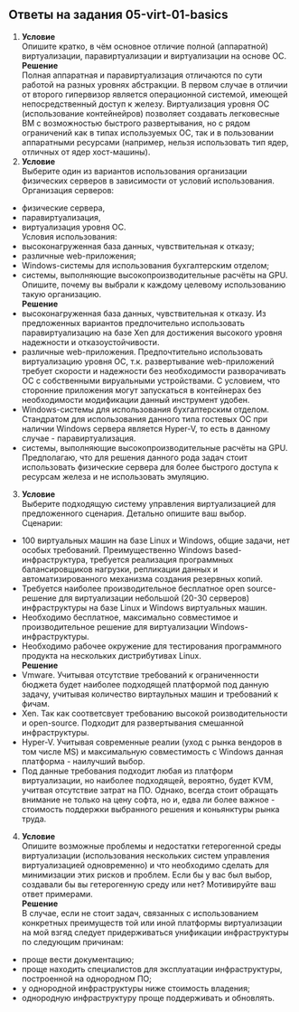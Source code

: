 ## Ответы на задания 05-virt-01-basics
1. **Условие**  
Опишите кратко, в чём основное отличие полной (аппаратной) виртуализации, паравиртуализации и виртуализации на основе ОС.  
**Решение**   
Полная аппаратная и паравиртуализация отличаются по сути работой на разных уровнях абстракции. В первом случае в отличии от второго гипервизор является операционной системой, имеющей непосредственный доступ к железу. Виртуализация уровня ОС (использование контейнейров) позволяет создавать легковесные ВМ с возможностью быстрого развертывания, но с рядом ограничений как в типах используемых ОС, так и в пользовании аппаратными ресурсами (например, нельзя использовать тип ядер, отличных от ядер хост-машины).  
2. **Условие**  
Выберите один из вариантов использования организации физических серверов в зависимости от условий использования.  
Организация серверов:  
 - физические сервера,
 - паравиртуализация,
 - виртуализация уровня ОС.  
Условия использования:  
 - высоконагруженная база данных, чувствительная к отказу;
 - различные web-приложения;
 - Windows-системы для использования бухгалтерским отделом;
 - системы, выполняющие высокопроизводительные расчёты на GPU.
Опишите, почему вы выбрали к каждому целевому использованию такую организацию.  
**Решение**  
 - высоконагруженная база данных, чувствительная к отказу. Из предложенных вариантов предпочительно использовать паравиртуализацию на базе Xen для достижения высокого уровня надежности и отказоустойчивости.
 - различные web-приложения. Предпочтительно использовать виртуализацию уровня ОС, т.к. развертывание web-приложений требует скорости и надежности без необходимости разворачивать ОС с собственными вируальными устройствами. С условием, что сторонние приложения могут запускаться в контейнерах без необходимости модификации данный инструмент удобен.
 - Windows-системы для использования бухгалтерским отделом. Стандратом для использования данного типа гостевых ОС при наличии Windows сервера является Hyper-V, то есть в данному случае - паравиртуализация.
 - системы, выполняющие высокопроизводительные расчёты на GPU. Предполагаю, что для решения данного рода задач стоит использовать физические сервера для более быстрого доступа к ресурсам железа и не использовать эмуляцию.  
 3. **Условие**   
Выберите подходящую систему управления виртуализацией для предложенного сценария. Детально опишите ваш выбор.  
Сценарии:  
 - 100 виртуальных машин на базе Linux и Windows, общие задачи, нет особых требований. Преимущественно Windows based-инфраструктура, требуется реализация программных балансировщиков нагрузки, репликации данных и автоматизированного механизма создания резервных копий.
 - Требуется наиболее производительное бесплатное open source-решение для виртуализации небольшой (20-30 серверов) инфраструктуры на базе Linux и Windows виртуальных машин.
 - Необходимо бесплатное, максимально совместимое и производительное решение для виртуализации Windows-инфраструктуры.
 - Необходимо рабочее окружение для тестирования программного продукта на нескольких дистрибутивах Linux.  
**Решение**  
 - Vmware. Учитывая отсутствие требований к ограниченности бюджета будет наиболее подходящей платформой под данную задачу, учитывая количество виртаульных машин и требований к фичам.
 - Xen. Так как соответсвует требованию высокой роизводительности и open-source. Подходит для развертывания смешанной инфраструктуры.
 - Hyper-V. Учитывая современные реалии (уход с рынка вендоров в том числе MS) и максимальную совместимость с Windows данная платформа - наилучший выбор.
 - Под данные требования подходит любая из платформ виртуализации, но наиболее подходящей, вероятно, будет KVM, учитвая отсутствие затрат на ПО. Однако, всегда стоит обращать внимание не только на цену софта, но и, едва ли более важное - стоимость поддержки выбранного решения и коньянктуры рынка труда.
4. **Условие**  
Опишите возможные проблемы и недостатки гетерогенной среды виртуализации (использования нескольких систем управления виртуализацией одновременно) и что необходимо сделать для минимизации этих рисков и проблем. Если бы у вас был выбор, создавали бы вы гетерогенную среду или нет? Мотивируйте ваш ответ примерами.  
**Решение**  
В случае, если не стоит задач, связанных с использованием конкретных преимуществ той или иной платформы виртуализации на мой взгяд следует придерживаться унификации инфраструктуры по следующим причинам:
 - проще вести документацию;
 - проще находить специалистов для эксплуатации инфраструктуры, построенной на однородном ПО;
 - у однородной инфраструктуры ниже стоимость владения;
 - однородную инфраструктуру проще поддерживать и обновлять.

